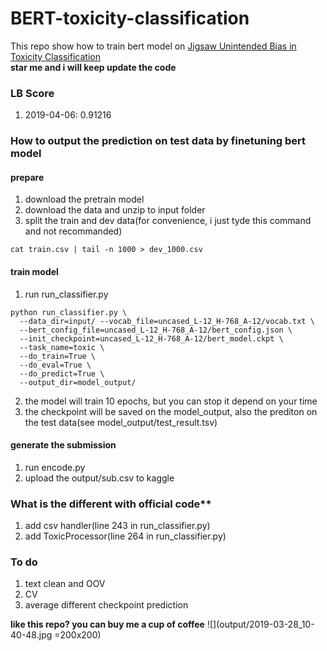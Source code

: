 # BERT-toxicity-classification
This repo show how to train bert model on [Jigsaw Unintended Bias in Toxicity Classification](https://www.kaggle.com/c/jigsaw-unintended-bias-in-toxicity-classification )  
**star me and i will keep update the code**

### LB Score 
1. 2019-04-06: 0.91216

### How to output the prediction on test data by finetuning bert model
#### prepare
1. download the pretrain model
2. download the data and unzip to input folder
3. split the train and dev data(for convenience, i just tyde this command and not recommanded)
```
cat train.csv | tail -n 1000 > dev_1000.csv
```

#### train model
1. run run_classifier.py
```
python run_classifier.py \
  --data_dir=input/ --vocab_file=uncased_L-12_H-768_A-12/vocab.txt \
  --bert_config_file=uncased_L-12_H-768_A-12/bert_config.json \
  --init_checkpoint=uncased_L-12_H-768_A-12/bert_model.ckpt \
  --task_name=toxic \
  --do_train=True \
  --do_eval=True \
  --do_predict=True \
  --output_dir=model_output/
```
2. the model will train 10 epochs, but you can stop it depend on your time
3. the checkpoint will be saved on the model_output, also the prediton on the test data(see model_output/test_result.tsv)

#### generate the submission
1. run encode.py
2. upload the output/sub.csv to kaggle

### What is the different with official code**
1. add csv handler(line 243 in run_classifier.py)
2. add ToxicProcessor(line 264 in run_classifier.py)

### To do
1. text clean and OOV
2. CV
3. average different checkpoint prediction

**like this repo? you can buy me a cup of coffee**
![](output/2019-03-28_10-40-48.jpg =200x200)